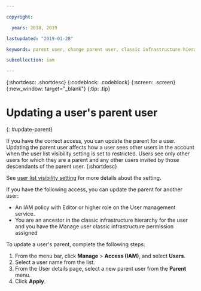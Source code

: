```yaml
---

copyright:

  years: 2018, 2019

lastupdated: "2019-01-28"

keywords: parent user, change parent user, classic infrastructure hierarchy

subcollection: iam

---
```


{:shortdesc: .shortdesc}
{:codeblock: .codeblock}
{:screen: .screen}
{:new_window: target="_blank"}
{:tip: .tip}

# Updating a user's parent user
{: #update-parent}

If you have the correct access, you can update the parent for a user. Updating the parent user affects how a user sees other users in the account when the user list visibility setting is set to restricted. Users see only other users for which they are a parent and any other users invited by those descendants of the parent user.
{:shortdesc}

See [user list visibility setting](/docs/iam?topic=iam-userlistview#userlistview) for more details about the setting.

If you have the following access, you can update the parent for another user:

* An IAM policy with Editor or higher role on the User management service.
* You are an ancestor in the classic infrastructure hierarchy for the user and you have the Manage user classic infrastructure permission assigned


To update a user's parent, complete the following steps:

1. From the menu bar, click **Manage** &gt; **Access (IAM)**, and select **Users**.  
2. Select a user name from the list.
3. From the User details page, select a new parent user from the **Parent** menu.
4. Click **Apply**.
